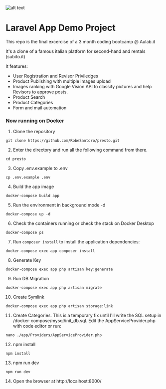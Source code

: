 ![alt text](https://repository-images.githubusercontent.com/279572925/e6be7d80-0fab-11eb-9971-1d858dc9a238)

# Laravel App Demo Project

This repo is the final excercise of a 3 month coding bootcamp @ Aulab.it

It's a clone of a famous italian platform for second-hand and rentals (subito.it)

It features:

* User Registration and Revisor Priviledges
* Product Publishing with multiple images upload
* Images ranking with Google Vision API to classify pictures and help Revisors to approve posts.
* Product Search
* Product Categories
* Form and mail automation

### Now running on Docker


1. Clone the repository
```
git clone https://github.com/RobeSantoro/presto.git
```
2. Enter the directory and run all the following command from there.
```
cd presto
```
3. Copy .env.example to .env
```
cp .env.example .env
```
4. Build the app image
```
docker-compose build app
```
5.  Run the environment in background mode -d
```
docker-compose up -d
```
6. Check the containers running or check the stack on Docker Desktop
```
docker-compose ps
```
7. Run `composer install` to install the application dependencies:
```
docker-compose exec app composer install
```
8. Generate Key
```
docker-compose exec app php artisan key:generate
```
9. Run DB Migration
```
docker-compose exec app php artisan migrate
```
10. Create Symlink
```
docker-compose exec app php artisan storage:link
```
11. Create Categories. This is a temporary fix until I'll write the SQL setup in /docker-compose/mysql/init_db.sql. Edit the AppServiceProvider.php with code editor or  run:
```
nano ./app/Providers/AppServiceProvider.php
```
12. npm install
```
npm install
```

13. npm run dev
```
npm run dev
```

14. Open the browser at http://localhost:8000/
